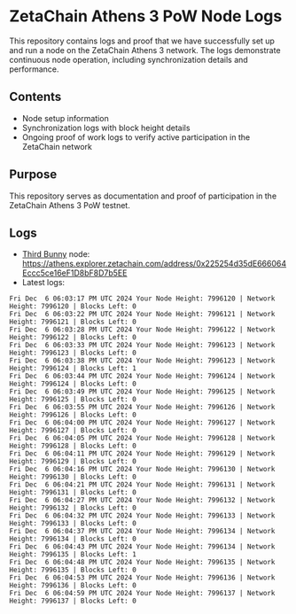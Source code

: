 # ZetaChain Athens 3 PoW Node Logs
This repository contains logs and proof that we have successfully set up and run a node on the ZetaChain Athens 3 network. The logs demonstrate continuous node operation, including synchronization details and performance.

## Contents
- Node setup information
- Synchronization logs with block height details
- Ongoing proof of work logs to verify active participation in the ZetaChain network

## Purpose
This repository serves as documentation and proof of participation in the ZetaChain Athens 3 PoW testnet.

## Logs

- [Third Bunny](https://thirdbunny.xyz/) node: https://athens.explorer.zetachain.com/address/0x225254d35dE666064Eccc5ce16eF1D8bF8D7b5EE
- Latest logs:
```
Fri Dec  6 06:03:17 PM UTC 2024 Your Node Height: 7996120 | Network Height: 7996120 | Blocks Left: 0
Fri Dec  6 06:03:22 PM UTC 2024 Your Node Height: 7996121 | Network Height: 7996121 | Blocks Left: 0
Fri Dec  6 06:03:28 PM UTC 2024 Your Node Height: 7996122 | Network Height: 7996122 | Blocks Left: 0
Fri Dec  6 06:03:33 PM UTC 2024 Your Node Height: 7996123 | Network Height: 7996123 | Blocks Left: 0
Fri Dec  6 06:03:38 PM UTC 2024 Your Node Height: 7996123 | Network Height: 7996124 | Blocks Left: 1
Fri Dec  6 06:03:44 PM UTC 2024 Your Node Height: 7996124 | Network Height: 7996124 | Blocks Left: 0
Fri Dec  6 06:03:49 PM UTC 2024 Your Node Height: 7996125 | Network Height: 7996125 | Blocks Left: 0
Fri Dec  6 06:03:55 PM UTC 2024 Your Node Height: 7996126 | Network Height: 7996126 | Blocks Left: 0
Fri Dec  6 06:04:00 PM UTC 2024 Your Node Height: 7996127 | Network Height: 7996127 | Blocks Left: 0
Fri Dec  6 06:04:05 PM UTC 2024 Your Node Height: 7996128 | Network Height: 7996128 | Blocks Left: 0
Fri Dec  6 06:04:11 PM UTC 2024 Your Node Height: 7996129 | Network Height: 7996129 | Blocks Left: 0
Fri Dec  6 06:04:16 PM UTC 2024 Your Node Height: 7996130 | Network Height: 7996130 | Blocks Left: 0
Fri Dec  6 06:04:21 PM UTC 2024 Your Node Height: 7996131 | Network Height: 7996131 | Blocks Left: 0
Fri Dec  6 06:04:27 PM UTC 2024 Your Node Height: 7996132 | Network Height: 7996132 | Blocks Left: 0
Fri Dec  6 06:04:32 PM UTC 2024 Your Node Height: 7996133 | Network Height: 7996133 | Blocks Left: 0
Fri Dec  6 06:04:37 PM UTC 2024 Your Node Height: 7996134 | Network Height: 7996134 | Blocks Left: 0
Fri Dec  6 06:04:43 PM UTC 2024 Your Node Height: 7996134 | Network Height: 7996135 | Blocks Left: 1
Fri Dec  6 06:04:48 PM UTC 2024 Your Node Height: 7996135 | Network Height: 7996135 | Blocks Left: 0
Fri Dec  6 06:04:53 PM UTC 2024 Your Node Height: 7996136 | Network Height: 7996136 | Blocks Left: 0
Fri Dec  6 06:04:59 PM UTC 2024 Your Node Height: 7996137 | Network Height: 7996137 | Blocks Left: 0
```
